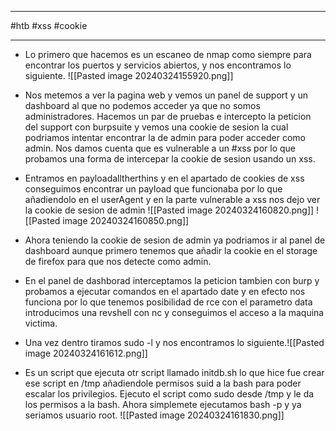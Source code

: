--------------
#htb #xss #cookie 

--------

- Lo primero que hacemos es un escaneo de nmap como siempre para encontrar los puertos y servicios abiertos, y nos encontramos lo siguiente.
![[Pasted image 20240324155920.png]]

- Nos metemos a ver la pagina web y vemos un panel de support y un dashboard al que no podemos acceder ya que no somos administradores. Hacemos un par de pruebas e intercepto la peticion del support con burpsuite y vemos una cookie de sesion la cual podriamos intentar encontrar la de admin para poder acceder como admin. Nos damos cuenta que es vulnerable a un #xss por lo que probamos una forma de intercepar la cookie de sesion usando un xss.

- Entramos en payloadalltherthins y en el apartado de cookies de xss conseguimos encontrar un payload que funcionaba por lo que añadiendolo en el userAgent y en la parte vulnerable a xss nos dejo ver la cookie de sesion de admin
![[Pasted image 20240324160820.png]]
![[Pasted image 20240324160850.png]]

 - Ahora teniendo la cookie de sesion de admin ya podriamos ir al panel de dashboard aunque primero tenemos que añadir la cookie en el storage de firefox para que nos detecte como admin.

- En el panel de dashborad interceptamos la peticion tambien con burp y probamos a ejecutar comandos en el apartado date y en efecto nos funciona por lo que tenemos posibilidad de rce con el parametro data introducimos una revshell con nc y conseguimos el acceso a la maquina victima.

- Una vez dentro tiramos sudo -l y nos encontramos lo siguiente.![[Pasted image 20240324161612.png]]

- Es un script que ejecuta otr script llamado initdb.sh lo que hice fue crear ese script en /tmp añadiendole permisos suid a la bash para poder escalar los privilegios. Ejecuto el script como sudo desde /tmp y le da los permisos a la bash. Ahora simplemete ejecutamos bash -p y ya seriamos usuario root.
![[Pasted image 20240324161830.png]]
